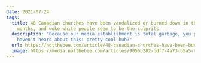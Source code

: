 ```yaml
---
date: 2021-07-24
tags:
  title: 48 Canadian churches have been vandalized or burned down in the past two
    months, and woke white people seem to be the culprits
  description: "Because our media establishment is total garbage, you probably
    haven't heard about this: pretty cool huh?"
  url: https://notthebee.com/article/48-canadian-churches-have-been-burned-down-in-the-past-few-months-almost-exclusively-by-white-progressives
  image: https://media.notthebee.com/articles/9056b282-bdf7-4a73-b5a5-bd2f6958fac6.jpg
---
```

